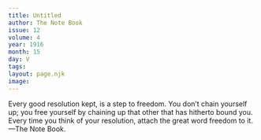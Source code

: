 ```yaml
---
title: Untitled
author: The Note Book
issue: 12
volume: 4
year: 1916
month: 15
day: V
tags:
layout: page.njk
image:
---
```

Every good resolution kept, is a step to freedom. You don’t chain yourself up; you free yourself by chaining up that other that has hitherto bound you. Every time you think of your resolution, attach the great word freedom to it.—The Note Book.




